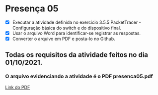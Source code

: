 # Presença 05
- [x] Executar a atividade definida no exercicio 3.5.5 PacketTracer - Configuração básica do switch e do dispositivo final. 
- [x] Usar o arquivo Word para identificar-se registrar as respostas. 
- [x] Converter o arquivo em PDF e posta-lo no Github.

## Todas os requisitos da atividade feitos no dia 01/10/2021.
### O arquivo evidenciando a atividade é o PDF presenca05.pdf
[Link do PDF](https://github.com/Yuri-Santiago/yuri-santiago-p8-info-sor2/blob/main/atividades-presenca/presenca05/presenca05.pdf)
